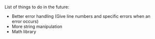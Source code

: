 List of things to do in the future:

* Better error handling (Give line numbers and specific errors when an error occurs)
* More string manipulation
* Math library
